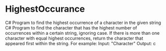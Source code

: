 # HighestOccurance
C# Program to find the highest occurrence of a character in the given string
C# Program to find the character that has the highest number of occurrences within a certain string, ignoring 
case. If there is more than one character with equal highest occurrences, return the character that appeared first 
within the string. 
For example: 
     Input: "Character" 
     Output: c
